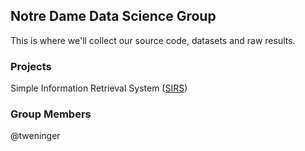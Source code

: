 ## Notre Dame Data Science Group

This is where we'll collect our source code, datasets and raw results.

### Projects

Simple Information Retrieval System ([SIRS](https://github.com/nddsg/SIRS))

### Group Members

@tweninger


